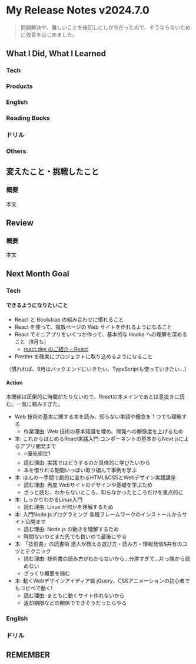 # My Release Notes v2024.7.0

> 問題解決や、難しいことを後回しにしがちだったので、そうならないために改善をはじめました。

## What I Did, What I Learned

### Tech


### Products


### English


### Reading Books


### ドリル


### Others


## 変えたこと・挑戦したこと

### 概要

本文


## Review

### 概要

本文

## Next Month Goal

### Tech

#### できるようになりたいこと

- React と Bootstrap の組み合わせに慣れること
- React を使って、複数ページの Web サイトを作れるようになること
- React でミニアプリをいくつか作って、基本的な Hooks への理解を深めること（8月も）
  - [react.dev のご紹介 – React](https://ja.react.dev/blog/2023/03/16/introducing-react-dev)
- Prettier を確実にプロジェクトに取り込めるようになること

（慣れれば、9月はバックエンドにいきたい、TypeScriptも使っていきたい...）

#### Action

本関係は圧倒的に時間がたりないので、Reactの本メインであとは息抜きに読む。一気に頼みすぎた。

- Web 技術の基本に関する本を読み、知らない単語や概念を 1 つでも理解する
  - 作業理由: Web 技術の基本知識を埋め、開発への解像度を上げるため
- 本: これからはじめるReact実践入門:コンポーネントの基本からNext.jsによるアプリ開発まで
  - ⭐️優先順位1
  - 読む理由: 実践ではどうするのか具体的に学びたいから
  - 本を借りれる期間いっぱい取り組んで事例を学ぶ
- 本: ほんの一手間で劇的に変わるHTML&CSSとWebデザイン実践講座
  - 読む理由: 再度 Webサイトのデザインや基礎を学ぶため
  - ざっと読む、わからないところ、知らなかったところだけを重点的に
- 本: しっかりわかるLinux入門
  - 読む理由: Linux が何かを理解するため
- 本: 入門Node.jsプログラミング 各種フレームワークのインストールからサイト公開まで
  - 読む理由: Node.js の動きを理解するため
  - 時間ないのとまだ先でも良いので最後にやる
- 本: 「技術書」の読書術 達人が教える選び方・読み方・情報発信&共有のコツとテクニック
  - 読む理由: 技術書の読み方がわからないから...分厚すぎて...片っ端から読めない
  - ざっくり概要を掴む
- 本: 動くWebデザインアイディア帳 jQuery、CSSアニメーションの初心者でもコピペで動く!
  - 読む理由: まともに動くサイト作れないから
  - 返却期限などの関係でできそうだったらやる

### English


### ドリル


## REMEMBER

